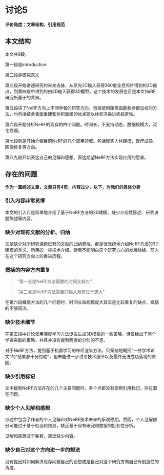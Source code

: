 # 讨论5

**评价角度：文章结构、引用规范**

## 本文结构

本文共9段。

第一段是introduction

第二段是研究意义

第三段开始讲述研究的来龙去脉，从原先2D输入获得360度全息照片得到的2D输出，到第四段中讲到的由2D输入获得3D模型。这个技术的发展也正是本文NeRF研究所基于的背景。

第五段讲了NeRF方向上不同学者的研究方向，包括使用距离函数和参数加权的方法，也包括结合表面重建和体积重建的优点辅以体积渲染训练稳定性。

第六段开始分析NeRF的现存的四个问题。时间长，不支持动态，数据规模大，泛化性弱。

第七段则是开始介绍目前NeRF的几个应用领域。包括现实人体建模，医疗成像，图像修复等方向。

第八九段开始表达自己的见解和感想。表达期望NeRF方法实现应用的愿景。

## 存在的问题

**作为一篇综述文章，文章只有4页，内容过少，以下，为我们的具体分析**

### 引入内容非常贫瘠

本文的引入只是简单地介绍了基于NeRF方法的3D建模，缺少介绍性陈述、研究课题陈述等内容。

### 缺少对现有文献的分析、归纳

文章缺少对所研究课题已有的文献的归纳整理、都是很笼统地介绍NeRF方法的3D建模的含义，所用的一些技术介绍，读者不能明白这个研究方向的发展脉络，前人在这个研究方向上的推进历程。

### 概括的内容方向重复

> “第一点是NeRF方法需要的时间比较久”

> “第三点是NeRF方法需要的输入规模过于庞大”

在第六段概括方法的几个问题时，时间长和规模庞大其实是比较重复的缺点，概括的不够简洁。

### 缺少技术细节

在第五段中讨论使用深度学习方法促进生成3D模型的一些策略，但仅给出了两个学者采取的策略，并且并没有提到两者的分别的不足。

对于NeRF方法，提到基于机器学习的神经渲染方法，只笼统地概括“一些学术论文”的“结果都十分惊艳”，但未能进一步讨论技术细节以及最终无法成功落地的原因。

### 缺少引用标记

文中提到NeRF方法存在的几个主要问题时，多个点都没有使用引用标记，存在潜在问题。

### **缺少个人见解和感想**

综述中包含了作者的个人见解和对NeRF技术未来的乐观预期。然而，个人见解部分可能过于基于假设和预测，缺乏基于现有研究和数据的批判性分析。

见解和感想过于客套，空泛缺少内容。

### 缺少自己对这个方向进一步的想法

没有提出对如何解决现存问题自己的设想或是自己对这个研究方向自己有创造性的角度。